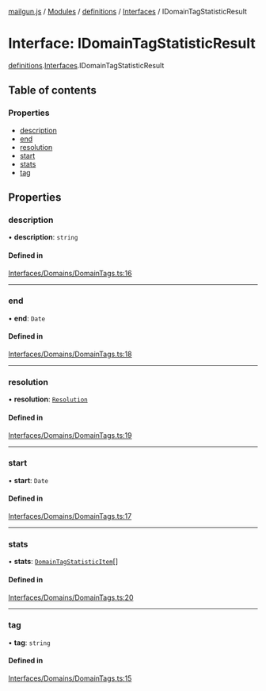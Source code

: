 [mailgun.js](../README.md) / [Modules](../modules.md) / [definitions](../modules/definitions.md) / [Interfaces](../modules/definitions.Interfaces.md) / IDomainTagStatisticResult

# Interface: IDomainTagStatisticResult

[definitions](../modules/definitions.md).[Interfaces](../modules/definitions.Interfaces.md).IDomainTagStatisticResult

## Table of contents

### Properties

- [description](definitions.Interfaces.IDomainTagStatisticResult.md#description)
- [end](definitions.Interfaces.IDomainTagStatisticResult.md#end)
- [resolution](definitions.Interfaces.IDomainTagStatisticResult.md#resolution)
- [start](definitions.Interfaces.IDomainTagStatisticResult.md#start)
- [stats](definitions.Interfaces.IDomainTagStatisticResult.md#stats)
- [tag](definitions.Interfaces.IDomainTagStatisticResult.md#tag)

## Properties

### description

• **description**: `string`

#### Defined in

[Interfaces/Domains/DomainTags.ts:16](https://github.com/mailgun/mailgun.js/blob/aa3958c/lib/Interfaces/Domains/DomainTags.ts#L16)

___

### end

• **end**: `Date`

#### Defined in

[Interfaces/Domains/DomainTags.ts:18](https://github.com/mailgun/mailgun.js/blob/aa3958c/lib/Interfaces/Domains/DomainTags.ts#L18)

___

### resolution

• **resolution**: [`Resolution`](../enums/definitions.Enums.Resolution.md)

#### Defined in

[Interfaces/Domains/DomainTags.ts:19](https://github.com/mailgun/mailgun.js/blob/aa3958c/lib/Interfaces/Domains/DomainTags.ts#L19)

___

### start

• **start**: `Date`

#### Defined in

[Interfaces/Domains/DomainTags.ts:17](https://github.com/mailgun/mailgun.js/blob/aa3958c/lib/Interfaces/Domains/DomainTags.ts#L17)

___

### stats

• **stats**: [`DomainTagStatisticItem`](../modules/definitions.md#domaintagstatisticitem)[]

#### Defined in

[Interfaces/Domains/DomainTags.ts:20](https://github.com/mailgun/mailgun.js/blob/aa3958c/lib/Interfaces/Domains/DomainTags.ts#L20)

___

### tag

• **tag**: `string`

#### Defined in

[Interfaces/Domains/DomainTags.ts:15](https://github.com/mailgun/mailgun.js/blob/aa3958c/lib/Interfaces/Domains/DomainTags.ts#L15)
